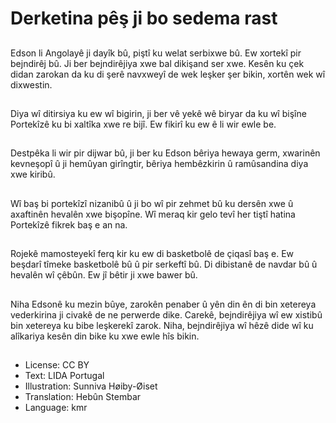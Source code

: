 # Derketina pêş ji bo sedema rast

##
Edson li Angolayê ji dayîk bû, piştî ku welat serbixwe bû. Ew xortekî pir bejndirêj bû. Ji ber bejndirêjiya xwe bal dikişand ser xwe. Kesên ku çek didan zarokan da ku di şerê navxweyî de wek leşker şer bikin, xortên wek wî dixwestin.

##
Diya wî ditirsiya ku ew wî bigirin, ji ber vê yekê wê biryar da ku wî bişîne Portekîzê ku bi xaltîka xwe re bijî. Ew fikirî ku ew ê li wir ewle be.

##
Destpêka li wir pir dijwar bû, ji ber ku Edson bêriya hewaya germ, xwarinên kevneşopî û ji hemûyan girîngtir, bêriya hembêzkirin û ramûsandina diya xwe kiribû.

##
Wî baş bi portekîzî nizanibû û ji bo wî pir zehmet bû ku dersên xwe û axaftinên hevalên xwe bişopîne. Wî meraq kir gelo tevî her tiştî hatina Portekîzê fikrek baş e an na.

##
Rojekê mamosteyekî ferq kir ku ew di basketbolê de çiqasî baş e. Ew beşdarî tîmeke basketbolê bû û pir serkeftî bû. Di dibistanê de navdar bû û hevalên wî çêbûn. Ew jî bêtir ji xwe bawer bû.

##
Niha Edsonê ku mezin bûye, zarokên penaber û yên din ên di bin xetereya vederkirina ji civakê de ne perwerde dike. Carekê, bejndirêjiya wî ew xistibû bin xetereya ku bibe leşkerekî zarok. Niha, bejndirêjiya wî hêzê dide wî ku alîkariya kesên din bike ku xwe ewle hîs bikin.

##
* License: CC BY
* Text: LIDA Portugal
* Illustration: Sunniva Høiby-Øiset
* Translation: Hebûn Stembar
* Language: kmr

